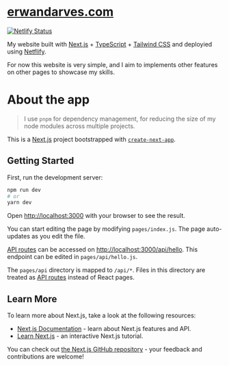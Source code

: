 # [erwandarves.com](https://erwandarves.com/)

[![Netlify Status](https://api.netlify.com/api/v1/badges/d70dc243-57d5-4d25-8ac2-74a0fe5fdd51/deploy-status)](https://app.netlify.com/sites/practical-einstein-d90e91/deploys)

My website built with [Next.js](https://github.com/vercel/next.js) + [TypeScript](https://github.com/microsoft/TypeScript) + [Tailwind CSS](https://github.com/tailwindlabs/tailwindcss) and deployied using [Netflify](https://www.netlify.com/).

For now this website is very simple, and I aim to implements other features on other pages to showcase my skills.

# About the app

> I use `pnpm` for dependency management, for reducing the size of my node modules across multiple projects.

This is a [Next.js](https://nextjs.org/) project bootstrapped with [`create-next-app`](https://github.com/vercel/next.js/tree/canary/packages/create-next-app).

## Getting Started

First, run the development server:

```bash
npm run dev
# or
yarn dev
```

Open [http://localhost:3000](http://localhost:3000) with your browser to see the result.

You can start editing the page by modifying `pages/index.js`. The page auto-updates as you edit the file.

[API routes](https://nextjs.org/docs/api-routes/introduction) can be accessed on [http://localhost:3000/api/hello](http://localhost:3000/api/hello). This endpoint can be edited in `pages/api/hello.js`.

The `pages/api` directory is mapped to `/api/*`. Files in this directory are treated as [API routes](https://nextjs.org/docs/api-routes/introduction) instead of React pages.

## Learn More

To learn more about Next.js, take a look at the following resources:

- [Next.js Documentation](https://nextjs.org/docs) - learn about Next.js features and API.
- [Learn Next.js](https://nextjs.org/learn) - an interactive Next.js tutorial.

You can check out [the Next.js GitHub repository](https://github.com/vercel/next.js/) - your feedback and contributions are welcome!
